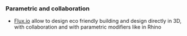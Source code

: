 ### Parametric and collaboration

* [Flux.io](https://flux.io/) allow to design eco friendly building and design directly in 3D, with collaboration and with parametric modifiers like in Rhino
